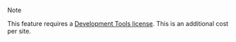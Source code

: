 <!-- markdownlint-disable-file MD041 -->
> [!NOTE]
> This feature requires a [Development Tools license][1]. This is an additional cost per site.

<!-- Referenced links -->
[1]: ../../docs/en/admin/license/expander-services/tool-box.md
